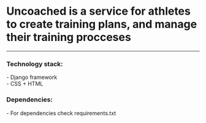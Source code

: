 <h1>Uncoached is a service for athletes to create training plans, and manage their training procceses</h1>


<hr>

<h3>Technology stack:</h3>
- Django framework
<br>
- CSS + HTML 

<h3>Dependencies:</h3>
- For dependencies check requirements.txt

